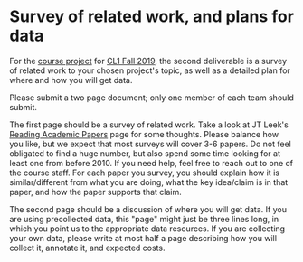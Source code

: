 # Survey of related work, and plans for data

For the [course project](README.md) for [CL1 Fall 2019](https://github.com/hal3/cl1f19umd), the second deliverable is a survey of related work to your chosen project's topic, as well as a detailed plan for where and how you will get data.

Please submit a two page document; only one member of each team should submit.

The first page should be a survey of related work. Take a look at JT Leek's [Reading Academic Papers](https://github.com/jtleek/readingpapers) page for some thoughts. Please balance how you like, but we expect that most surveys will cover 3-6 papers. Do not feel obligated to find a huge number, but also spend some time looking for at least one from before 2010. If you need help, feel free to reach out to one of the course staff. For each paper you survey, you should explain how it is similar/different from what you are doing, what the key idea/claim is in that paper, and how the paper supports that claim.

The second page should be a discussion of where you will get data. If you are using precollected data, this "page" might just be three lines long, in which you point us to the appropriate data resources. If you are collecting your own data, please write at most half a page describing how you will collect it, annotate it, and expected costs. 
